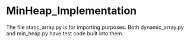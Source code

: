 # MinHeap_Implementation

The file static_array.py is for importing purposes. Both dynamic_array.py and min_heap.py have test code built into them.
